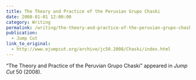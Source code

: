 ```yaml
---
title: The Theory and Practice of the Peruvian Grupo Chaski
date: 2008-01-01 12:00:00
category: Writing
permalink: /writing/the-theory-and-practice-of-the-peruvian-grupo-chaski-2/
publication:
  - Jump Cut
link_to_original:
  - http://www.ejumpcut.org/archive/jc50.2008/Chaski/index.html
---
```

“The Theory and Practice of the Peruvian Grupo Chaski” appeared in <em>Jump Cut</em> 50 (2008).

